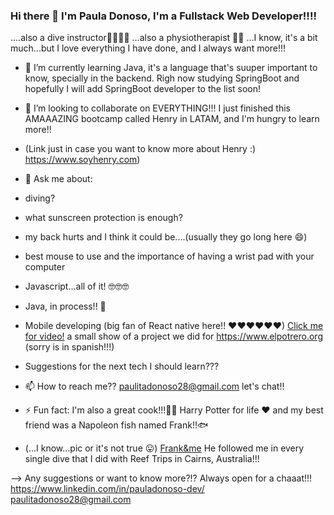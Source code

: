 ### Hi there 👋 I'm Paula Donoso, I'm a Fullstack Web Developer!!!!
....also a dive instructor🦈🐠🐳🐙 ...also a physiotherapist 👩‍⚕️
...I know, it's a bit much...but I love everything I have done, and I always want more!!!

- 🌱 I’m currently learning Java, it's a language that's suuper important to know, specially in the backend. Righ now studying SpringBoot and hopefully I will add SpringBoot developer to the list soon! 

- 👯 I’m looking to collaborate on EVERYTHING!!! I just finished this AMAAAZING bootcamp called Henry in LATAM, and I'm hungry to learn more!!
- (Link just in case you want to know more about Henry :) https://www.soyhenry.com)

- 💬 Ask me about: 
- diving? 
- what sunscreen protection is enough?
- my back hurts and I think it could be....(usually they go long here 😄)
- best mouse to use and the importance of having a wrist pad with your computer 
- Javascript...all of it! 🤓🤓🤓
- Java, in process!! 💪
- Mobile developing (big fan of React native here!! ❤❤❤❤❤❤) [Click me for video!](https://drive.google.com/file/d/1NY2V4mPylfZ0SHMisqyXqL4w2wcWdn6I/view) a small show of a project we did for  https://www.elpotrero.org (sorry is in spanish!!!)
- Suggestions for the next tech I should learn???

- 📫 How to reach me?? paulitadonoso28@gmail.com let's chat!!


- ⚡ Fun fact: I'm also a great cook!!!👩‍🍳 Harry Potter for life ❤ and my best friend was a Napoleon fish named Frank!!🐟
- (...I know...pic or it's not true 😛) [Frank&me](https://user-images.githubusercontent.com/63138448/113167159-d4629400-9219-11eb-8602-0638677a2b44.JPG)
 He followed me in every single dive that I did with Reef Trips in Cairns, Australia!!! 



--> Any suggestions or want to know more?!? Always open for a chaaat!!! https://www.linkedin.com/in/pauladonoso-dev/  paulitadonoso28@gmail.com
